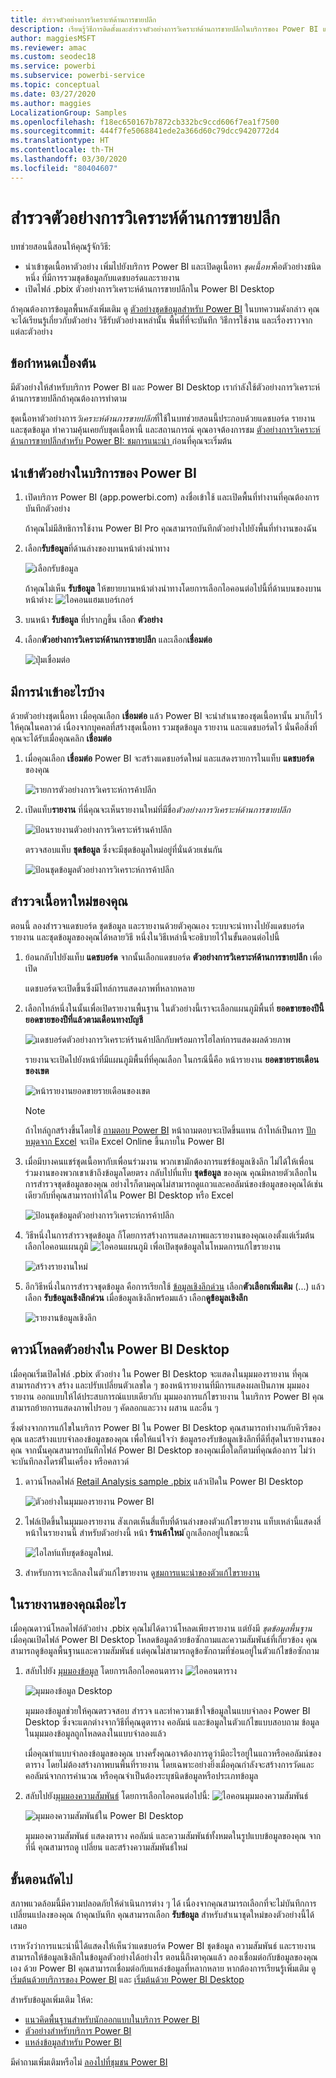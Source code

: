 ```yaml
---
title: สำรวจตัวอย่างการวิเคราะห์ด้านการขายปลีก
description: เรียนรู้วิธีการติดตั้งและสำรวจตัวอย่างการวิเคราะห์ด้านการขายปลีกในบริการของ Power BI และใน Power BI Desktop
author: maggiesMSFT
ms.reviewer: amac
ms.custom: seodec18
ms.service: powerbi
ms.subservice: powerbi-service
ms.topic: conceptual
ms.date: 03/27/2020
ms.author: maggies
LocalizationGroup: Samples
ms.openlocfilehash: f18ec650167b7872cb332bc9ccd606f7ea1f7500
ms.sourcegitcommit: 444f7fe5068841ede2a366d60c79dcc9420772d4
ms.translationtype: HT
ms.contentlocale: th-TH
ms.lasthandoff: 03/30/2020
ms.locfileid: "80404607"
---
```

# <a name="explore-the-retail-analysis-sample"></a>สำรวจตัวอย่างการวิเคราะห์ด้านการขายปลีก

บทช่วยสอนนี้สอนให้คุณรู้จักวิธี: 
- นำเข้าชุดเนื้อหาตัวอย่าง เพิ่มไปยังบริการ Power BI และเปิดดูเนื้อหา *ชุดเนื้อหา*คือตัวอย่างชนิดหนึ่ง ที่มีการรวมชุดข้อมูลกับแดชบอร์ดและรายงาน 
- เปิดไฟล์ .pbix ตัวอย่างการวิเคราะห์ด้านการขายปลีกใน Power BI Desktop

ถ้าคุณต้องการข้อมูลพื้นหลังเพิ่มเติม ดู [ตัวอย่างชุดข้อมูลสำหรับ Power BI](sample-datasets.md) ในบทความดังกล่าว คุณจะได้เรียนรู้เกี่ยวกับตัวอย่าง วิธีรับตัวอย่างเหล่านั้น พื้นที่ที่จะบันทึก วิธีการใช้งาน และเรื่องราวจากแต่ละตัวอย่าง 

## <a name="prerequisites"></a>ข้อกำหนดเบื้องต้น
มีตัวอย่างให้สำหรับบริการ Power BI และ Power BI Desktop เรากำลังใช้ตัวอย่างการวิเคราะห์ด้านการขายปลีกถ้าคุณต้องการทำตาม

ชุดเนื้อหาตัวอย่างการ*วิเคราะห์ด้านการขายปลีก*ที่ใช้ในบทช่วยสอนนี้ประกอบด้วยแดชบอร์ด รายงาน และชุดข้อมูล
ทำความคุ้นเคยกับชุดเนื้อหานี้ และสถานการณ์ คุณอาจต้องการชม [ตัวอย่างการวิเคราะห์ด้านการขายปลีกสำหรับ Power BI: ชมการแนะนำ ](sample-retail-analysis.md) ก่อนที่คุณจะเริ่มต้น

## <a name="import-the-sample-in-the-power-bi-service"></a>นำเข้าตัวอย่างในบริการของ Power BI

1. เปิดบริการ Power BI (app.powerbi.com) ลงชื่อเข้าใช้ และเปิดพื้นที่ทำงานที่คุณต้องการบันทึกตัวอย่าง 

    ถ้าคุณไม่มีสิทธิการใช้งาน Power BI Pro คุณสามารถบันทึกตัวอย่างไปยังพื้นที่ทำงานของฉัน

2. เลือก**รับข้อมูล**ที่ด้านล่างของบานหน้าต่างนำทาง 

   ![เลือกรับข้อมูล](media/sample-datasets/power-bi-get-data.png)

   ถ้าคุณไม่เห็น **รับข้อมูล** ให้ขยายบานหน้าต่างนำทางโดยการเลือกไอคอนต่อไปนี้ที่ด้านบนของบานหน้าต่าง: ![ไอคอนแฮมเบอร์เกอร์](media/sample-tutorial-connect-to-the-samples/expand-nav.png)

5. บนหน้า **รับข้อมูล** ที่ปรากฏขึ้น เลือก **ตัวอย่าง**
   
6. เลือก**ตัวอย่างการวิเคราะห์ด้านการขายปลีก** และเลือก**เชื่อมต่อ**   
   
   ![ปุ่มเชื่อมต่อ](media/sample-tutorial-connect-to-the-samples/pbi_retailanalysissampleconnect.png)

## <a name="what-was-imported"></a>มีการนำเข้าอะไรบ้าง
ด้วยตัวอย่างชุดเนื้อหา เมื่อคุณเลือก **เชื่อมต่อ** แล้ว Power BI จะนำสำเนาของชุดเนื้อหานั้น มาเก็บไว้ให้คุณในคลาวด์ เนื่องจากบุคคลที่สร้างชุดเนื้อหา รวมชุดข้อมูล รายงาน และแดชบอร์ดไว้ นั่นคือสิ่งที่คุณจะได้รับเมื่อคุณคลิก **เชื่อมต่อ** 

1. เมื่อคุณเลือก **เชื่อมต่อ** Power BI จะสร้างแดชบอร์ดใหม่ และแสดงรายการในแท็บ **แดชบอร์ด** ของคุณ 
   
   ![รายการตัวอย่างการวิเคราะห์การค้าปลีก](media/sample-retail-analysis/retail-entry.png)
2. เปิดแท็บ**รายงาน** ที่นี่คุณจะเห็นรายงานใหม่ที่มีชื่อ*ตัวอย่างการวิเคราะห์ด้านการขายปลีก*
   
   ![ป้อนรายงานตัวอย่างการวิเคราะห์ร้านค้าปลีก](media/sample-tutorial-connect-to-the-samples/power-bi-new-report.png)
   
   ตรวจสอบแท็บ **ชุดข้อมูล** ซึ่งจะมีชุดข้อมูลใหม่อยู่ที่นั่นด้วยเช่นกัน
   
   ![ป้อนชุดข้อมูลตัวอย่างการวิเคราะห์การค้าปลีก](media/sample-tutorial-connect-to-the-samples/power-bi-new-dataset.png)

## <a name="explore-your-new-content"></a>สำรวจเนื้อหาใหม่ของคุณ
ตอนนี้ ลองสำรวจแดชบอร์ด ชุดข้อมูล และรายงานด้วยตัวคุณเอง ระบบจะนำทางไปยังแดชบอร์ด รายงาน และชุดข้อมูลของคุณได้หลายวิธี หนึ่งในวิธีเหล่านี้จะอธิบายไว้ในขั้นตอนต่อไปนี้  

1. ย้อนกลับไปยังแท็บ **แดชบอร์ด** จากนั้นเลือกแดชบอร์ด **ตัวอย่างการวิเคราะห์ด้านการขายปลีก** เพื่อเปิด       

   แดชบอร์ดจะเปิดขึ้นซึ่งมีไทล์การแสดงภาพที่หลากหลาย   
 
1. เลือกไทล์หนึ่งในนั้นเพื่อเปิดรายงานพื้นฐาน ในตัวอย่างนี้เราจะเลือกแผนภูมิพื้นที่ **ยอดขายของปีนี้ ยอดขายของปีที่แล้วตามเดือนทางบัญชี**  

   ![แดชบอร์ดตัวอย่างการวิเคราะห์ร้านค้าปลีกกับพร้อมการไฮไลท์การแสดงผลด้วยภาพ](media/sample-tutorial-connect-to-the-samples/power-bi-dashboards2new.png)

   รายงานจะเปิดไปยังหน้าที่มีแผนภูมิพื้นที่ที่คุณเลือก ในกรณีนี้คือ หน้ารายงาน **ยอดขายรายเดือนของเขต**
   
   ![หน้ารายงานยอดขายรายเดือนของเขต](media/sample-tutorial-connect-to-the-samples/power-bi-report.png)
   
   > [!NOTE]
   > ถ้าไทล์ถูกสร้างขึ้นโดยใช้ [ถามตอบ Power BI](power-bi-tutorial-q-and-a.md) หน้าถามตอบจะเปิดขึ้นแทน ถ้าไทล์เป็นการ [ปักหมุดจาก Excel](service-dashboard-pin-tile-from-excel.md) จะเปิด Excel Online ขึ้นภายใน Power BI
   > 
   > 
1. เมื่อมีบางคนแชร์ชุดเนื้อหากับเพื่อนร่วมงาน พวกเขามักต้องการแชร์ข้อมูลเชิงลึก ไม่ได้ให้เพื่อนร่วมงานของพวกเขาเข้าถึงข้อมูลโดยตรง กลับไปที่แท็บ **ชุดข้อมูล** ของคุณ คุณมีหลายตัวเลือกในการสำรวจชุดข้อมูลของคุณ อย่างไรก็ตามคุณไม่สามารถดูแถวและคอลัมน์ของข้อมูลของคุณได้เช่นเดียวกับที่คุณสามารถทำได้ใน Power BI Desktop หรือ Excel 
   
   ![ป้อนชุดข้อมูลตัวอย่างการวิเคราะห์การค้าปลีก](media/sample-tutorial-connect-to-the-samples/power-bi-new-dataset.png)
   
1. วิธีหนึ่งในการสำรวจชุดข้อมูล ก็โดยการสร้างการแสดงภาพและรายงานของคุณเองตั้งแต่เริ่มต้น เลือกไอคอนแผนภูมิ ![ไอคอนแผนภูมิ](media/sample-tutorial-connect-to-the-samples/power-bi-chart-icon4.png) เพื่อเปิดชุดข้อมูลในโหมดการแก้ไขรายงาน
     
   ![สร้างรายงานใหม่](media/sample-tutorial-connect-to-the-samples/power-bi-report-editing.png)

1. อีกวิธีหนึ่งในการสำรวจชุดข้อมูล คือการเรียกใช้ [ข้อมูลเชิงลึกด่วน](consumer/end-user-insights.md) เลือก**ตัวเลือกเพิ่มเติม** (...) แล้วเลือก **รับข้อมูลเชิงลึกด่วน** เมื่อข้อมูลเชิงลึกพร้อมแล้ว เลือก**ดูข้อมูลเชิงลึก**
     
    ![รายงานข้อมูลเชิงลึก](media/sample-tutorial-connect-to-the-samples/power-bi-insights.png)

## <a name="download-the-sample-in-power-bi-desktop"></a>ดาวน์โหลดตัวอย่างใน Power BI Desktop 
เมื่อคุณเริ่มเปิดไฟล์ .pbix ตัวอย่าง ใน Power BI Desktop จะแสดงในมุมมองรายงาน ที่คุณสามารถสำรวจ สร้าง และปรับเปลี่ยนตัวเลขใด ๆ ของหน้ารายงานที่มีการแสดงผลเป็นภาพ มุมมองรายงาน ออกแบบให้ได้ประสบการณ์แบบเดียวกับ มุมมองการแก้ไขรายงาน ในบริการ Power BI คุณสามารถย้ายการแสดงภาพไปรอบ ๆ คัดลอกและวาง ผสาน และอื่น ๆ 

ซึ่งต่างจากการแก้ไขในบริการ Power BI ใน Power BI Desktop คุณสามารถทำงานกับคิวรีของคุณ และสร้างแบบจำลองข้อมูลของคุณ เพื่อให้แน่ใจว่า ข้อมูลรองรับข้อมูลเชิงลึกที่ดีที่สุดในรายงานของคุณ จากนั้นคุณสามารถบันทึกไฟล์ Power BI Desktop ของคุณเมื่อใดก็ตามที่คุณต้องการ ไม่ว่าจะบันทึกลงไดรฟ์ในเครื่อง หรือคลาวด์

1. ดาวน์โหลดไฟล์ [Retail Analysis sample .pbix](https://download.microsoft.com/download/9/6/D/96DDC2FF-2568-491D-AAFA-AFDD6F763AE3/Retail%20Analysis%20Sample%20PBIX.pbix) แล้วเปิดใน Power BI Desktop 

    ![ตัวอย่างในมุมมองรายงาน Power BI](media/sample-tutorial-connect-to-the-samples/power-bi-samples-desktop.png)

1. ไฟล์เปิดขึ้นในมุมมองรายงาน สังเกตเห็นสี่แท็บที่ด้านล่างของตัวแก้ไขรายงาน แท็บเหล่านี้แสดงสี่หน้าในรายงานนี้ สำหรับตัวอย่างนี้ หน้า **ร้านค้าใหม่** ่ถูกเลือกอยู่ในขณะนี้ 

    ![ไอไลท์แท็บชุดข้อมูลใหม่](media/sample-tutorial-connect-to-the-samples/power-bi-sample-tabs.png).

1. สำหรับการเจาะลึกลงในตัวแก้ไขรายงาน ดู[ชมการแนะนำของตัวแก้ไขรายงาน](service-the-report-editor-take-a-tour.md)

## <a name="whats-in-your-report"></a>ในรายงานของคุณมีอะไร
เมื่อคุณดาวน์โหลดไฟล์ตัวอย่าง .pbix คุณไม่ได้ดาวน์โหลดเพียงรายงาน แต่ยังมี *ชุดข้อมูลพื้นฐาน* เมื่อคุณเปิดไฟล์ Power BI Desktop โหลดข้อมูลด้วยข้อซักถามและความสัมพันธ์ที่เกี่ยวข้อง คุณสามารถดูข้อมูลพื้นฐานและความสัมพันธ์ แต่คุณไม่สามารถดูข้อซักถามที่ซ่อนอยู่ในตัวแก้ไขข้อซักถาม


1. สลับไปยัง [มุมมองข้อมูล](desktop-data-view.md) โดยการเลือกไอคอนตาราง ![ไอคอนตาราง](media/sample-tutorial-connect-to-the-samples/power-bi-data-icon.png)
 
    ![มุมมองข้อมูล Desktop](media/sample-tutorial-connect-to-the-samples/power-bi-desktop-sample-data.png)

    มุมมองข้อมูลช่วยให้คุณตรวจสอบ สำรวจ และทำความเข้าใจข้อมูลในแบบจำลอง Power BI Desktop ซึ่งจะแตกต่างจากวิธีที่คุณดูตาราง คอลัมน์ และข้อมูลในตัวแก้ไขแบบสอบถาม ข้อมูลในมุมมองข้อมูลถูกโหลดลงในแบบจำลองแล้ว

    เมื่อคุณทำแบบจำลองข้อมูลของคุณ บางครั้งคุณอาจต้องการดูว่ามีอะไรอยู่ในแถวหรือคอลัมน์ของตาราง โดยไม่ต้องสร้างภาพบนพื้นที่รายงาน โดยเฉพาะอย่างยิ่งเมื่อคุณกำลังจะสร้างการวัดและคอลัมน์จากการคำนวณ หรือคุณจำเป็นต้องระบุชนิดข้อมูลหรือประเภทข้อมูล

1. สลับไปยัง[มุมมองความสัมพันธ์](desktop-relationship-view.md) โดยการเลือกไอคอนต่อไปนี้: ![ไอคอนมุมมองความสัมพันธ์](media/sample-tutorial-connect-to-the-samples/power-bi-desktop-relationship-icon.png)
 
    ![มุมมองความสัมพันธ์ใน Power BI Desktop](media/sample-tutorial-connect-to-the-samples/power-bi-relationships.png)

    มุมมองความสัมพันธ์ แสดงตาราง คอลัมน์ และความสัมพันธ์ทั้งหมดในรูปแบบข้อมูลของคุณ จากที่นี่ คุณสามารถดู เปลี่ยน และสร้างความสัมพันธ์ใหม่

## <a name="next-steps"></a>ขั้นตอนถัดไป
สภาพแวดล้อมนี้มีความปลอดภัยให้ดำเนินการต่าง ๆ ได้ เนื่องจากคุณสามารถเลือกที่จะไม่บันทึกการเปลี่ยนแปลงของคุณ ถ้าคุณบันทึก คุณสามารถเลือก **รับข้อมูล** สำหรับสำเนาชุดใหม่ของตัวอย่างนี้ได้เสมอ

เราหวังว่าการแนะนำนี้ได้แสดงให้เห็นว่าแดชบอร์ด Power BI ชุดข้อมูล ความสัมพันธ์ และรายงาน สามารถให้ข้อมูลเชิงลึกในข้อมูลตัวอย่างได้อย่างไร ตอนนี้ถึงตาคุณแล้ว ลองเชื่อมต่อกับข้อมูลของคุณเอง ด้วย Power BI คุณสามารถเชื่อมต่อกับแหล่งข้อมูลที่หลากหลาย หากต้องการเรียนรู้เพิ่มเติม ดู [เริ่มต้นด้วยบริการของ Power BI](service-get-started.md) และ [เริ่มต้นด้วย Power BI Desktop](desktop-getting-started.md)  

สำหรับข้อมูลเพิ่มเติม ให้ด:  
- [แนวคิดพื้นฐานสำหรับนักออกแบบในบริการ Power BI](service-basic-concepts.md)
- [ตัวอย่างสำหรับบริการ Power BI](sample-datasets.md)
- [แหล่งข้อมูลสำหรับ Power BI](service-get-data.md)

มีคำถามเพิ่มเติมหรือไม่ [ลองไปที่ชุมชน Power BI](https://community.powerbi.com/)
